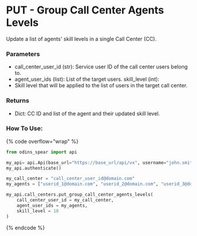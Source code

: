 # PUT - Group Call Center Agents Levels

Update a list of agents' skill levels in a single Call Center (CC).

### Parameters&#x20;

* call\_center\_user\_id (str): Service user ID of the call center users belong to.&#x20;
* agent\_user\_ids (list): List of the target users. skill\_level (int):&#x20;
* Skill level that will be applied to the list of users in the target call center.

### Returns

* Dict: CC ID and list of the agent and their updated skill level.

### How To Use:

{% code overflow="wrap" %}
```python
from odins_spear import api

my_api= api.Api(base_url="https://base_url/api/vx", username="john.smith", password="ODIN_INSTANCE_1")
my_api.authenticate()

my_call_center = "call_center_user_id@domain.com"
my_agents = ["userid_1@domain.com", "userid_2@domain.com", "userid_3@domain.com"]

my_api.call_centers.put_group_call_center_agents_levels(
    call_center_user_id = my_call_center,
    agent_user_ids = my_agents,
    skill_level = 10
)
```
{% endcode %}
